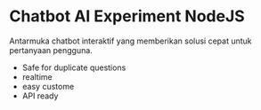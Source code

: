 # Chatbot AI Experiment NodeJS
Antarmuka chatbot interaktif yang memberikan solusi cepat untuk pertanyaan pengguna.

- Safe for duplicate questions
- realtime
- easy custome
- API ready
